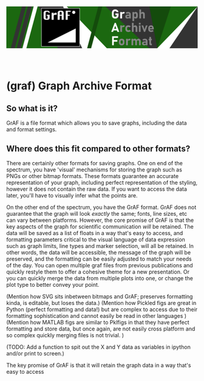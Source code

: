 <h1 align="center">
<img src="https://github.com/Grant-Giesbrecht/graf/blob/main/docs/images/graf_banner.png?raw=True" width="800">
</h1><br>

# (graf) Graph Archive Format

## So what is it?
GrAF is a file format which allows you to save graphs, including the data and format settings. 

## Where does this fit compared to other formats?

There are certainly other formats for saving graphs. One on end of the spectrum, you have 'visual' mechanisms for storing the graph such as PNGs or other bitmap formats. These formats guarantee an accurate representation of your graph, including perfect representation of the styling, however it does not contain the raw data. If you want to access the data later, you'll have to visually infer what the points are.

On the other end of the spectrum, you have the GrAF format. GrAF does not guarantee that the graph will look _exactly_ the same; fonts, line sizes, etc can vary between platforms. However, the core promise of GrAF is that the key aspects of the graph for scientific communication _will_ be retained. The data will be saved as a list of floats in a way that's easy to access, and formatting parameters critical to the visual language of data expression such as graph limits, line types and marker selection, will all be retained. In other words, the data will be accessible, the message of the graph will be preserved, and the formatting can be easily adjusted to match your needs of the day. You can open multiple graf files from previous publications and quickly restyle them to offer a cohesive theme for a new presentation. Or you can quickly merge the data from multiple plots into one, or change the plot type to better convey your point. 

(Mention how SVG sits inbetween bitmaps and GrAF; preserves formatting kinda, is editable, but loses the data.)
(Mention how Pickled figs are great in Python (perfect formatting and data!) but are complex to access due to their formatting sophistication and cannot easily be read in other languages )
(Mention how MATLAB figs are similar to Pklfigs in that they have perfect formatting and store data, but once again, are not easily cross platform and so complex quickly merging files is not trivial. )

(TODO: Add a function to spit out the X and Y data as variables in ipython and/or print to screen.)

The key promise of GrAF is that it will retain the graph data in a way that's easy to access


